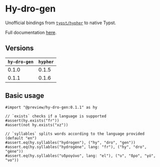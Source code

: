 # Hy-dro-gen

Unofficial bindings from [`typst/hypher`](https://github.com/typst/hypher) to native Typst.

Full documentation [here](docs/main.pdf).

## Versions

| `hy-dro-gen` | `hypher` |
|--------------|----------|
| 0.1.0        | 0.1.5    |
| 0.1.1        | 0.1.6    |

## Basic usage

```typ
#import "@preview/hy-dro-gen:0.1.1" as hy

// `exists` checks if a language is supported
#assert(hy.exists("fr"))
#assert(not hy.exists("xz"))

// `syllables` splits words according to the language provided (default "en")
#assert.eq(hy.syllables("hydrogen"), ("hy", "dro", "gen"))
#assert.eq(hy.syllables("hydrogène", lang: "fr"), ("hy", "dro", "gène"))
#assert.eq(hy.syllables("υδρογόνο", lang: "el"), ("υ", "δρο", "γό", "νο"))
```
